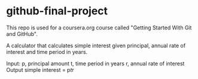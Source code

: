 # github-final-project
This repo is used for a coursera.org course called "Getting Started With Git and GitHub".

A calculator that calculates simple interest given principal, annual rate of interest and time period in years.

Input:
   p, principal amount
   t, time period in years
   r, annual rate of interest
Output
   simple interest = p*t*r
